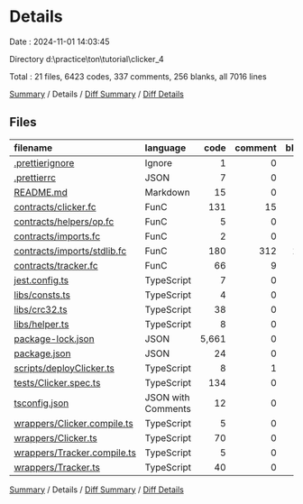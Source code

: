 # Details

Date : 2024-11-01 14:03:45

Directory d:\\practice\\ton\\tutorial\\clicker_4

Total : 21 files,  6423 codes, 337 comments, 256 blanks, all 7016 lines

[Summary](results.md) / Details / [Diff Summary](diff.md) / [Diff Details](diff-details.md)

## Files
| filename | language | code | comment | blank | total |
| :--- | :--- | ---: | ---: | ---: | ---: |
| [.prettierignore](/.prettierignore) | Ignore | 1 | 0 | 1 | 2 |
| [.prettierrc](/.prettierrc) | JSON | 7 | 0 | 1 | 8 |
| [README.md](/README.md) | Markdown | 15 | 0 | 12 | 27 |
| [contracts/clicker.fc](/contracts/clicker.fc) | FunC | 131 | 15 | 20 | 166 |
| [contracts/helpers/op.fc](/contracts/helpers/op.fc) | FunC | 5 | 0 | 3 | 8 |
| [contracts/imports.fc](/contracts/imports.fc) | FunC | 2 | 0 | 1 | 3 |
| [contracts/imports/stdlib.fc](/contracts/imports/stdlib.fc) | FunC | 180 | 312 | 133 | 625 |
| [contracts/tracker.fc](/contracts/tracker.fc) | FunC | 66 | 9 | 17 | 92 |
| [jest.config.ts](/jest.config.ts) | TypeScript | 7 | 0 | 3 | 10 |
| [libs/consts.ts](/libs/consts.ts) | TypeScript | 4 | 0 | 2 | 6 |
| [libs/crc32.ts](/libs/crc32.ts) | TypeScript | 38 | 0 | 1 | 39 |
| [libs/helper.ts](/libs/helper.ts) | TypeScript | 8 | 0 | 2 | 10 |
| [package-lock.json](/package-lock.json) | JSON | 5,661 | 0 | 1 | 5,662 |
| [package.json](/package.json) | JSON | 24 | 0 | 1 | 25 |
| [scripts/deployClicker.ts](/scripts/deployClicker.ts) | TypeScript | 8 | 1 | 5 | 14 |
| [tests/Clicker.spec.ts](/tests/Clicker.spec.ts) | TypeScript | 134 | 0 | 27 | 161 |
| [tsconfig.json](/tsconfig.json) | JSON with Comments | 12 | 0 | 1 | 13 |
| [wrappers/Clicker.compile.ts](/wrappers/Clicker.compile.ts) | TypeScript | 5 | 0 | 2 | 7 |
| [wrappers/Clicker.ts](/wrappers/Clicker.ts) | TypeScript | 70 | 0 | 13 | 83 |
| [wrappers/Tracker.compile.ts](/wrappers/Tracker.compile.ts) | TypeScript | 5 | 0 | 2 | 7 |
| [wrappers/Tracker.ts](/wrappers/Tracker.ts) | TypeScript | 40 | 0 | 8 | 48 |

[Summary](results.md) / Details / [Diff Summary](diff.md) / [Diff Details](diff-details.md)